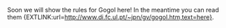Soon we will show the rules for Gogol here! In the meantime you can read them {EXTLINK:url=http://www.di.fc.ul.pt/~jpn/gv/gogol.htm,text=here}.
